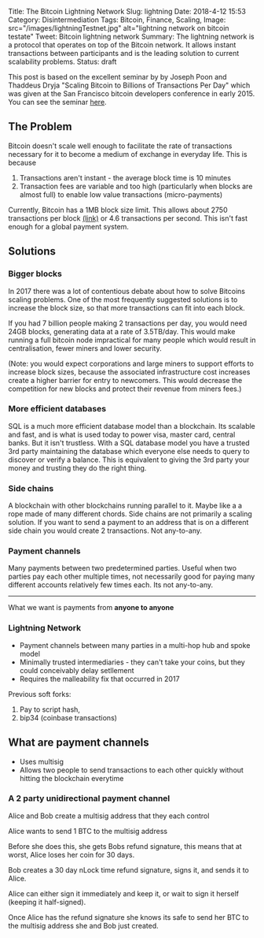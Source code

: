 Title: The Bitcoin Lightning Network
Slug: lightning
Date: 2018-4-12 15:53
Category: Disintermediation 
Tags: Bitcoin, Finance, Scaling,
Image: src="/images/lightningTestnet.jpg" alt="lightning network on bitcoin testate"
Tweet: Bitcoin lightning network 
Summary: The lightning network is a protocol that operates on top of the Bitcoin network. It allows instant transactions between participants and is the leading solution to current scalability problems.
Status: draft



This post is based on the excellent seminar by by Joseph Poon and Thaddeus Dryja "Scaling Bitcoin to Billions of Transactions Per Day" which was given at the San Francisco bitcoin developers conference in early 2015. You can see the seminar [here](https://youtu.be/8zVzw912wPo).

## The Problem

Bitcoin doesn't scale well enough to facilitate the rate of transactions necessary for it to become a medium of exchange in everyday life. This is because

1. Transactions aren't instant - the average block time is 10 minutes
2. Transaction fees are variable and too high (particularly when blocks are almost full) to enable low value transactions (micro-payments)

Currently, Bitcoin has a 1MB block size limit. This allows about 2750 transactions per block [(link)](https://blockchain.info/charts/n-transactions-per-block) or 4.6 transactions per second. This isn't fast enough for a global payment system.

## Solutions

### Bigger blocks

In 2017 there was a lot of contentious debate about how to solve Bitcoins scaling problems. One of the most frequently suggested solutions is to increase the block size, so that more transactions can fit into each block.

If you had 7 billion people making 2 transactions per day, you would need 24GB blocks, generating data at a rate of 3.5TB/day. This would make running a full bitcoin node impractical for many people which would result in centralisation, fewer miners and lower security. 

(Note: you would expect corporations and large miners to support efforts to increase block sizes, because the associated infrastructure cost increases create a higher barrier for entry to newcomers. This would decrease the competition for new blocks and protect their revenue from miners fees.)

### More efficient databases

SQL is a much more efficient database model than a blockchain. Its scalable and fast, and is what is used today to power visa, master card, central banks. But it isn't trustless. With a SQL database model you have a trusted 3rd party maintaining the database which everyone else needs to query to discover or verify a balance. This is equivalent to giving the 3rd party your money and trusting they do the right thing. 

### Side chains

A blockchain with other blockchains running parallel to it. Maybe like a a rope made of many different chords. Side chains are not primarily a scaling solution. If you want to send a payment to an address that is on a different side chain you would create 2 transactions. Not any-to-any.

### Payment channels

Many payments between two predetermined parties. Useful when two parties pay each other multiple times, not necessarily good for paying many different accounts relatively few times each. Its not any-to-any.

****

What we want is payments from **anyone to anyone**

### Lightning Network

- Payment channels between many parties in a multi-hop hub and spoke model
- Minimally trusted intermediaries - they can't take your coins, but they could conceivably delay setllement
- Requires the malleability fix that occurred in 2017

Previous soft forks:

1. Pay to script hash, 
2. bip34 (coinbase transactions)

## What are payment channels

- Uses multisig
- Allows two people to send transactions to each other quickly without hitting the blockchain everytime

### A 2 party unidirectional payment channel 

Alice and Bob create a multisig address that they each control

Alice wants to send 1 BTC to the multisig address

Before she does this, she gets Bobs refund signature, this means that at worst, Alice loses her coin for 30 days.

Bob creates a 30 day nLock time refund signature, signs it, and sends it to Alice.

Alice can either sign it immediately and keep it, or wait to sign it herself (keeping it half-signed).

Once Alice has the refund signature she knows its safe to send her BTC to the multisig address she and Bob just created. 



